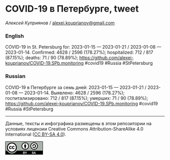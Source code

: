 COVID-19 в Петербурге, tweet
============================

*Алексей Куприянов* /
<a href="mailto:alexei.kouprianov@gmail.com" class="email">alexei.kouprianov@gmail.com</a>

### English

COVID-19 in St. Petersburg for: 2023-01-15 — 2023-01-21 / 2023-01-08 —
2023-01-14. Сonfirmed: 4628 / 2596 (178.27%); hospitalized: 712 / 817
(87.15%); deaths: 71 / 90 (78.89%);
<a href="https://github.com/alexei-kouprianov/COVID-19.SPb.monitoring" class="uri">https://github.com/alexei-kouprianov/COVID-19.SPb.monitoring</a>
\#covid19 \#Russia \#StPetersburg

### Russian

COVID-19 в Петербурге за семь дней: 2023-01-15 — 2023-01-21 / 2023-01-08
— 2023-01-14. Выявлено: 4628 / 2596 (178.27%); госпитализировано: 712 /
817 (87.15%); умерших: 71 / 90 (78.89%);
<a href="https://github.com/alexei-kouprianov/COVID-19.SPb.monitoring" class="uri">https://github.com/alexei-kouprianov/COVID-19.SPb.monitoring</a>
\#covid19 \#Russia \#StPetersburg

------------------------------------------------------------------------

Данные, тексты и инфографика размещены в этом репозитории на условиях
лицензии Creative Commons Attribution-ShareAlike 4.0 International ([CC
BY-SA 4.0](https://creativecommons.org/licenses/by-sa/4.0/)).

![](../misc/CC-BY-SA-icon.png "CC-BY-SA")

